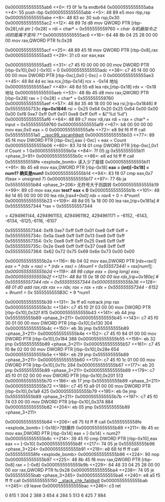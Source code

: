    0x0000555555555ab6 <+0>:     f3 0f 1e fa     endbr64
   0x0000555555555aba <+4>:     55      push   rbp
   0x0000555555555abb <+5>:     48 89 e5        mov    rbp,rsp
   0x0000555555555abe <+8>:     48 83 ec 30     sub    rsp,0x30
   0x0000555555555ac2 <+12>:    48 89 7d d8     mov    QWORD PTR [rbp-0x28],rdi
   ptr [-0x28] = rdi = char* = 0x555555559760 = 
   **char* 与机器指令之间的距离不变吗？**
   0x0000555555555ac6 <+16>:    64 48 8b 04 25 28 00 00 00      mov    rax,QWORD PTR fs:0x28

   0x0000555555555acf <+25>:    48 89 45 f8     mov    QWORD PTR [rbp-0x8],rax
   0x0000555555555ad3 <+29>:    31 c0   xor    eax,eax

   0x0000555555555ad5 <+31>:    c7 45 f0 00 00 00 00    mov    DWORD PTR [rbp-0x10],0x0
   [-0x10] = 0
   0x0000555555555adc <+38>:    c7 45 f4 00 00 00 00    mov    DWORD PTR [rbp-0xc],0x0
   [-0xc] = 0
   0x0000555555555ae3 <+45>:    48 8d 4d ec     lea    rcx,[rbp-0x14]
   rcx = -0x14 地址
   0x0000555555555ae7 <+49>:    48 8d 55 e8     lea    rdx,[rbp-0x18]
   rdx = -0x18 地址
   0x0000555555555aeb <+53>:    48 8b 45 d8     mov    rax,QWORD PTR [rbp-0x28]
   rax = [-0x28] = char* = 0x555555559760
   0x0000555555555aef <+57>:    48 8d 35 46 18 00 00    lea    rsi,[rip+0x1846]        # 0x55555555733c
   **rip+0x1846**
   rsi = 0x25    0x64    0x20    0x25    0x64    0x00    0x00    0x00    0xf8    0xe7    0xff    0xff    0x01    0xe8    0xff    0xff
       = &("%d %d")
   0x0000555555555af6 <+64>:    48 89 c7        mov    rdi,rax
   rdi = rax = char* = input = 0x555555559760
   0x0000555555555af9 <+67>:    b8 00 00 00 00  mov    eax,0x0
   eax = 0
   0x0000555555555afe <+72>:    e8 9d f6 ff ff  call   0x5555555551a0 <__isoc99_sscanf@plt>
   0x0000555555555b03 <+77>:    89 45 f4        mov    DWORD PTR [rbp-0xc],eax
   [-0xc] = eax = Count
   0x0000555555555b06 <+80>:    83 7d f4 01     cmp    DWORD PTR [rbp-0xc],0x1
   if Count > 1
   0x0000555555555b0a <+84>:    7f 05   jg     0x555555555b11 <phase_3+91>
   0x0000555555555b0c <+86>:    e8 ed fd ff ff  call   0x5555555558fe <explode_bomb>
   读入少了报错
   0x0000555555555b11 <+91>:    8b 45 e8        mov    eax,DWORD PTR [rbp-0x18]
   **eax = (int)[-0x18] = num1? 确实是num1**
   0x0000555555555b14 <+94>:    83 f8 07        cmp    eax,0x7
    if(eax > unsigned 7)
   0x0000555555555b17 <+97>:    77 6b   ja     0x555555555b84 <phase_3+206>
   无符号大于则跳转
   0x0000555555555b19 <+99>:    89 c0   mov    eax,eax 
   **test? eax < 0**
   0x0000555555555b1b <+101>:   48 8d 14 85 00 00 00 00 lea    rdx,[rax*4+0x0]
   rdx = rax*4 + 0 = 4*num1
   0x0000555555555b23 <+109>:   48 8d 05 1a 18 00 00    lea    rax,[rip+0x181a]        # 0x555555557344
   *rax = 0x555555557344

   = 4294961144, 4294961153, 4294961162, 4294961171
   = -6152, -6143, -6134, -6125,-6116, -6107

   0x555555557344: 0xf8    0xe7    0xff    0xff    0x01    0xe8    0xff    0xff = 
   0x55555555734c: 0x0a    0xe8    0xff    0xff    0x13    0xe8    0xff    0xff
   0x555555557354: 0x1c    0xe8    0xff    0xff    0x25    0xe8    0xff    0xff
   0x55555555735c: 0x2e    0xe8    0xff    0xff    0x37    0xe8    0xff    0xff
   0x555555557364: 0x62    0x72    0x75    0x69    0x6e    0x73    0x00    0x00
       
   0x0000555555555b2a <+116>:   8b 04 02        mov    eax,DWORD PTR [rdx+rax*1]
   eax = * (rdx + rax) = * (rdx + rax) = *(4*num1 + 0x55557344) = rax[num1];
   0x0000555555555b2d <+119>:   48 98   cdqe
   eax = (long long) eax;
   0x0000555555555b2f <+121>:   48 8d 15 0e 18 00 00    lea    rdx,[rip+0x180e]        # 0x555555557344
   rdx = 0x555555557344
   0x0000555555555b36 <+128>:   48 01 d0        add    rax,rdx
   rax += rdx;
   rax = rax + rdx = 0x555555557344 - 6152 + 9*num1 = 0x 5555555555B3C + 9 *num1

   0x0000555555555b39 <+131>:   3e ff e0        notrack jmp rax
   0x0000555555555b3c <+134>:   c7 45 f0 2f 03 00 00    mov    DWORD PTR [rbp-0x10],0x32f
   815
   0x0000555555555b43 <+141>:   eb 44   jmp    0x555555555b89 <phase_3+211>
   0x0000555555555b45 <+143>:   c7 45 f0 30 01 00 00    mov    DWORD PTR [rbp-0x10],0x130
   304
   0x0000555555555b4c <+150>:   eb 3b   jmp    0x555555555b89 <phase_3+211>
   0x0000555555555b4e <+152>:   c7 45 f0 84 01 00 00    mov    DWORD PTR [rbp-0x10],0x184
   388
   0x0000555555555b55 <+159>:   eb 32   jmp    0x555555555b89 <phase_3+211>
   0x0000555555555b57 <+161>:   c7 45 f0 8e 02 00 00    mov    DWORD PTR [rbp-0x10],0x28e
    654
   0x0000555555555b5e <+168>:   eb 29   jmp    0x555555555b89 <phase_3+211>
   0x0000555555555b60 <+170>:   c7 45 f0 1c 01 00 00    mov    DWORD PTR [rbp-0x10],0x11c
   284
   0x0000555555555b67 <+177>:   eb 20   jmp    0x555555555b89 <phase_3+211>
   0x0000555555555b69 <+179>:   c7 45 f0 01 02 00 00    mov    DWORD PTR [rbp-0x10],0x201
   513
   0x0000555555555b70 <+186>:   eb 17   jmp    0x555555555b89 <phase_3+211>
   0x0000555555555b72 <+188>:   c7 45 f0 a9 01 00 00    mov    DWORD PTR [rbp-0x10],0x1a9
   425
   0x0000555555555b79 <+195>:   eb 0e   jmp    0x555555555b89 <phase_3+211>
   0x0000555555555b7b <+197>:   c7 45 f0 74 03 00 00    mov    DWORD PTR [rbp-0x10],0x374
   884
   0x0000555555555b82 <+204>:   eb 05   jmp    0x555555555b89 <phase_3+211>


   0x0000555555555b84 <+206>:   e8 75 fd ff ff  call   0x5555555558fe <explode_bomb>
   [-0x18]>7则爆炸
   0x0000555555555b89 <+211>:   8b 45 ec        mov    eax,DWORD PTR [rbp-0x14]
   eax = [-0x14] = num2?
   0x0000555555555b8c <+214>:   39 45 f0        cmp    DWORD PTR [rbp-0x10],eax
   eax == [-0x10]
   0x0000555555555b8f <+217>:   74 05   je     0x555555555b96 <phase_3+224>
   0x0000555555555b91 <+219>:   e8 68 fd ff ff  call   0x5555555558fe <explode_bomb>
   0x0000555555555b96 <+224>:   90      nop
   0x0000555555555b97 <+225>:   48 8b 45 f8     mov    rax,QWORD PTR [rbp-0x8]
   rax = [-0x8]
   0x0000555555555b9b <+229>:   64 48 33 04 25 28 00 00 00      xor    rax,QWORD PTR fs:0x28
   0x0000555555555ba4 <+238>:   74 05   je     0x555555555bab <phase_3+245>
   0x0000555555555ba6 <+240>:   e8 a5 f5 ff ff  call   0x555555555150 <__stack_chk_fail@plt>
   0x0000555555555bab <+245>:   c9      leave
   0x0000555555555bac <+246>:   c3      ret


   0 815
   1 304
   2 388
   3 654
   4 284
   5 513
   6 425
   7 884